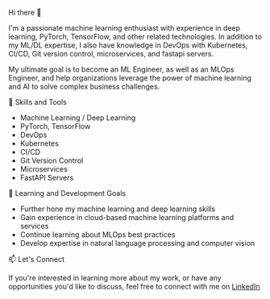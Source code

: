 Hi there 👋

I'm a passionate machine learning enthusiast with experience in deep learning, PyTorch, TensorFlow, and other related technologies. In addition to my ML/DL expertise, I also have knowledge in DevOps with Kubernetes, CI/CD, Git version control, microservices, and fastapi servers.

My ultimate goal is to become an ML Engineer, as well as an MLOps Engineer, and help organizations leverage the power of machine learning and AI to solve complex business challenges.

🔭 Skills and Tools


- Machine Learning / Deep Learning
- PyTorch, TensorFlow
- DevOps
- Kubernetes
- CI/CD
- Git Version Control
- Microservices
- FastAPI Servers


🌱 Learning and Development Goals


- Further hone my machine learning and deep learning skills
- Gain experience in cloud-based machine learning platforms and services
- Continue learning about MLOps best practices
- Develop expertise in natural language processing and computer vision


📫 Let's Connect


If you're interested in learning more about my work, or have any opportunities you'd like to discuss, feel free to connect with me on [LinkedIn](https://www.linkedin.com/in/ducanhho2296/)

